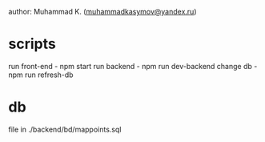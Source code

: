 author: Muhammad K. (muhammadkasymov@yandex.ru)

# scripts
run front-end - npm start
run backend - npm run dev-backend
change db - npm run refresh-db

# db
file in ./backend/bd/mappoints.sql